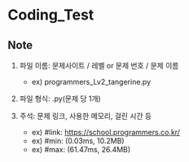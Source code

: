 # Coding_Test

## Note
1. 파일 이름: 문제사이트 / 레벨 or 문제 번호 / 문제 이름

    - ex) programmers_Lv2_tangerine.py

2. 파일 형식: .py(문제 당 1개)

3. 주석: 문제 링크, 사용한 메모리, 걸린 시간 등

    - ex) #link: https://school.programmers.co.kr/
    - ex) #min: (0.03ms, 10.2MB) 
    - ex) #max: (61.47ms, 26.4MB)
